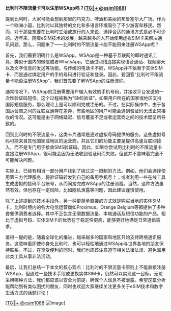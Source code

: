 **比利时不限流量卡可以注册WSApp吗？[[TG💪+ @esim1088](https://t.me/s/esim1088)]**

提到比利时，大家可能会想到那里的巧克力、啤酒和美丽的布鲁塞尔大广场。作为一个欧洲小国，比利时以其独特的文化和多语言环境吸引了不少游客和移民。然而，对于那些想要在比利时生活或旅行的人来说，选择合适的通讯方式是必不可少的。近年来，随着eSIM技术的发展，越来越多的人开始使用虚拟SIM卡来解决通讯问题。那么，问题来了——比利时的不限流量卡能不能用来注册WSApp呢？

首先，我们需要明确什么是WSApp。WSApp是一种基于互联网的即时通讯工具，类似于国内的微信或者WhatsApp。它通过网络连接实现语音通话、视频聊天以及文字信息的发送等功能。与传统的电话卡不同，WSApp并不依赖于实体SIM卡，而是通过绑定用户的手机号码进行验证和登录。因此，要回答“比利时不限流量卡能否注册WSApp”，我们首先要了解WSApp的注册流程。

通常情况下，WSApp的注册需要用户输入有效的手机号码，并接收平台发送的一次性验证码短信。这个过程被称为“SMS验证”。如果用户所在的国家或地区支持国际短信服务，那么理论上是可以顺利完成注册的。不过，在实际操作中，由于各国运营商之间的互联互通存在差异，有些地区的用户可能会遇到验证码无法正常接收的情况。这可能是由于网络延迟、信号覆盖不足或者运营商之间的技术壁垒所导致的。

回到比利时的不限流量卡，这类卡片通常是通过虚拟号码提供的服务。这些虚拟号码可能来自其他国家或地区的运营商，并且它们的功能主要是提供高速互联网接入，而不是专门用于接收SMS验证码。因此，如果你尝试用比利时的不限流量卡直接注册WSApp，很可能会因为无法收到验证码而失败。但这并不意味着完全不可能解决问题。

实际上，已经有相当一部分用户找到了绕过这一限制的方法。例如，他们会选择使用第三方代理服务，将验证码转发到自己的备用手机号上；或者利用一些在线工具生成虚拟的接码平台账号，从而间接完成WSApp的注册流程。当然，这种方法虽然有效，但也存在一定风险，比如隐私泄露等问题，因此建议谨慎使用。

除了上述提到的技术手段外，另一种更简单直接的方式就是购买当地的实体SIM卡。比利时境内的各大电信运营商如Proximus、Orange Belgium等都提供了多种套餐供消费者选择。其中不乏包含无限数据流量、本地通话及短信功能的产品。相比于虚拟号码，实体SIM卡的优势在于稳定性更高，能够更好地满足日常通信需求。

值得一提的是，随着全球化的推进，越来越多的国家和地区开始支持跨境通讯服务。这意味着即使你身处比利时，也可以轻松地通过WSApp与世界各地的朋友保持联系。不过，在享受便利的同时，我们也应该注意遵守相关法律法规，避免滥用此类工具从事非法活动。

最后，让我们总结一下本文的核心观点：比利时的不限流量卡原则上不能直接注册WSApp，但通过一些技术手段或更换实体SIM卡，仍然可以实现这一目标。无论采用哪种方法，我们都应该以安全为前提，确保个人信息不被泄露。希望这篇分析能帮助到有类似困扰的朋友，同时也欢迎大家继续关注更多关于eSIM技术和数字生活方式的话题讨论！

[[TG💪+ @esim1088](https://t.me/s/esim1088) ![Image](https://i.postimg.cc/4NQfJmqS/Snipaste-2025-05-13-00-14-12.png)]